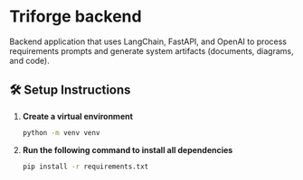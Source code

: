 # Triforge backend

Backend application that uses LangChain, FastAPI, and OpenAI to process requirements prompts and generate system artifacts (documents, diagrams, and code).

## 🛠 Setup Instructions

1. **Create a virtual environment**
   ```bash
   python -m venv venv
   
2. **Run the following command to install all dependencies**
   ```bash
   pip install -r requirements.txt


